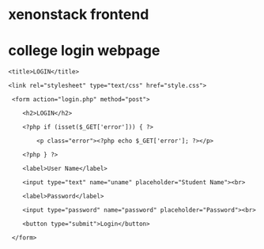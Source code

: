 # xenonstack frontend
# college login webpage
<!DOCTYPE html>

<html>

<head>

    <title>LOGIN</title>

    <link rel="stylesheet" type="text/css" href="style.css">

</head>

<body>

     <form action="login.php" method="post">

        <h2>LOGIN</h2>

        <?php if (isset($_GET['error'])) { ?>

            <p class="error"><?php echo $_GET['error']; ?></p>

        <?php } ?>

        <label>User Name</label>

        <input type="text" name="uname" placeholder="Student Name"><br>

        <label>Password</label>

        <input type="password" name="password" placeholder="Password"><br> 

        <button type="submit">Login</button>

     </form>

</body>

</html>

